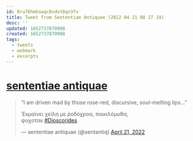 ```yaml
---
id: 8ru76hmbswqc8vdxt8qn37v
title: Tweet from Sententiae Antiquae (2022 04 21 08 27 19)
desc: ''
updated: 1652737870908
created: 1652737870908
tags:
  - tweets
  - webmark
  - excerpts
---
```


# [sententiae antiquae](https://twitter.com/sentantiq/status/1516968463259955200)

> “I am driven mad by those rose-red, discursive, soul-melting lips…”  
>   
> ᾿Εκμαίνει χείλη με ῥοδόχροα, ποικιλόμυθα,  
> ψυχοτακ [#Dioscorides](https://twitter.com/hashtag/Dioscorides?src=hash&ref_src=twsrc%5Etfw)
> 
> — sententiae antiquae (@sentantiq) [April 21, 2022](https://twitter.com/sentantiq/status/1516968463259955200?ref_src=twsrc%5Etfw)
